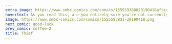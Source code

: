```yaml
---
extra_image: https://www.smbc-comics.com/comics/155559388820190418after.png
hovertext: As you read this, are you entirely sure you're not currently on fire?
image: https://www.smbc-comics.com/comics/1555593831-20190418.png
next_comic: good-luck
prev_comic: coffee-2
title: Thief
---
```


